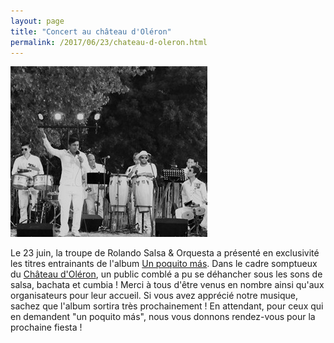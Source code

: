```yaml
---
layout: page
title: "Concert au château d'Oléron"
permalink: /2017/06/23/chateau-d-oleron.html
---
```


<p><span class="image left"><img src="/images/photos/oleron-2017/2.jpg" alt="Oleron 2017"/></span></p>

Le 23 juin, la troupe de Rolando Salsa & Orquesta a présenté en
exclusivité les titres entrainants de l'album
[Un poquito más](/un_poquito_mas.html). Dans le
cadre somptueux
du
[Château d'Oléron](http://www.sortir17.com/evenement/charente-maritime/saint-pierre-d-oleron/spectacles/cine-concert-rolando-salsa-699503),
un public comblé a pu se déhancher sous les sons de salsa, bachata et cumbia !
Merci à tous d'être venus en nombre ainsi qu'aux organisateurs pour leur
accueil. Si vous avez apprécié notre musique, sachez que l'album sortira très
prochainement ! En attendant, pour ceux qui en demandent "un poquito más", 
nous vous donnons rendez-vous pour la prochaine fiesta !

